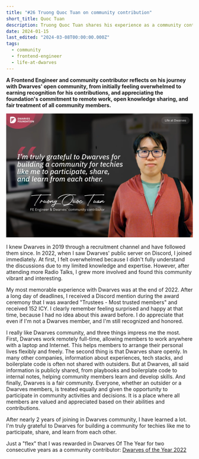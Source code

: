 ```yaml
---
title: "#26 Truong Quoc Tuan on community contribution"
short_title: Quoc Tuan
description: Truong Quoc Tuan shares his experience as a community contributor to Dwarves, highlighting the openness of the community and the value of knowledge sharing
date: 2024-01-15
last_edited: "2024-03-08T00:00:00.000Z"
tags:
  - community
  - frontend-engineer
  - life-at-dwarves
---
```


**A Frontend Engineer and community contributor reflects on his journey with Dwarves' open community, from initially feeling overwhelmed to earning recognition for his contributions, and appreciating the foundation's commitment to remote work, open knowledge sharing, and fair treatment of all community members.**

![Truong Quoc Tuan - FE Engineer & Dwarves' community contributor](assets/notion-image-1744012252627-c4cfh.webp)

I knew Dwarves in 2019 through a recruitment channel and have followed them since. In 2022, when I saw Dwarves' public server on Discord, I joined immediately. At first, I felt overwhelmed because I didn't fully understand the discussions due to my limited knowledge and expertise. However, after attending more Radio Talks, I grew more involved and found this community vibrant and interesting.

My most memorable experience with Dwarves was at the end of 2022. After a long day of deadlines, I received a Discord mention during the award ceremony that I was awarded "Trustees - Most trusted members" and received 152 ICY. I clearly remember feeling surprised and happy at that time, because I had no idea about this award before. I do appreciate that even if I'm not a Dwarves member, and I'm still recognized and honored.

I really like Dwarves community, and three things impress me the most. First, Dwarves work remotely full-time, allowing members to work anywhere with a laptop and Internet. This helps members to arrange their personal lives flexibly and freely. The second thing is that Dwarves share openly. In many other companies, information about experiences, tech stacks, and boilerplate code is often not shared with outsiders. But at Dwarves, all said information is publicly shared, from playbooks and boilerplate code to internal notes, helping community members learn and develop skills. And finally, Dwarves is a fair community. Everyone, whether an outsider or a Dwarves members, is treated equally and given the opportunity to participate in community activities and decisions. It is a place where all members are valued and appreciated based on their abilities and contributions.

After nearly 2 years of joining in Dwarves community, I have learned a lot. I'm truly grateful to Dwarves for building a community for techies like me to participate, share, and learn from each other.

Just a "flex" that I was rewarded in Dwarves Of The Year for two consecutive years as a community contributor: [Dwarves of the Year 2022](https://note.d.foundation/memo/dwarves-of-the-year-2022/)
